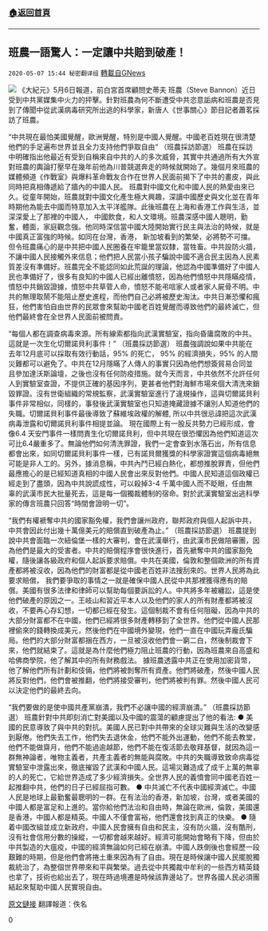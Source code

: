 ###  [:house:返回首頁](https://github.com/ourhimalayas/txt)
---

## 班農一語驚人：一定讓中共賠到破產！
`2020-05-07 15:44 秘密翻译组` [轉載自GNews](https://gnews.org/zh-hant/196474/)

![](https://s3.amazonaws.com/gnews-media-offload/wp-content/uploads/2020/05/07153858/%E7%8F%AD%E5%86%9C%E4%B8%80%E8%AF%AD%E6%83%8A%E4%BA%BA%EF%BC%9A%E4%B8%80%E5%AE%9A%E8%AE%A9%E4%B8%AD%E5%85%B1%E8%B5%94%E5%88%B0%E7%A0%B4%E4%BA%A7.jpg)
《大紀元》5月6日報道，前白宮首席顧問史蒂夫 班農（Steve Bannon）近日受到中共黨媒集中火力的抨擊。針對班農為何不斷遭受中共恣意詬病和班農是否見到了傳聞中從武漢病毒研究所出逃的科學家，新唐人《世事關心》節目記者蕭茗採訪了班農。

“中共現在最怕美國覺醒，歐洲覺醒，特別是中國人覺醒。中國老百姓現在很清楚他們的手足遍布世界並且全力支持他們爭取自由“ （班農採訪節選）
班農在採訪中明確指出他最近有受到自稱來自中共的人的多次威脅，其實中共通過所有大外宣對班農的輿論打壓早在幾年前他為川普競選奔走的時候就開始了。幾個月來班農的媒體頻道《作戰室》與爆料革命戰友合作在世界人民面前揭下了中共的畫皮，與此同時把真相傳遞給了牆內的中國人民。
班農對中國文化和中國人民的熱愛由來已久。從童年開始，班農就對中國文化產生極大興趣，深讀中國歷史與文化並在青年時期他為能去中國而特意加入太平洋艦隊。此後班農在上海和香港工作與生活，並深深愛上了那裡的中國人， 中國飲食，和人文環境。班農深感中國人聰明，勤奮，體面，家庭觀念強。他同時深信當中國大陸開始實行民主與法治的時候，就是中國真正富強的時候。如同在台灣，香港， 新加坡看到的繁榮，必將勢不可擋。
但令班農痛心的是中共把中國人民圈養在牢籠里當奴隸，當牲畜。中共設防火牆，不讓中國人民接觸外來信息；他們把人民當小孩子騙說中國不適合民主因為人民素質差沒有準備好。班農完全不能認同如此荒誕的理論，他認為中國準備好了中國人民也準備好了，很多有良知的中國人已經出離憤怒，因為他們憤怒中共隱瞞疫情，憤怒中共銷毀證據，憤怒中共草菅人命，憤怒不能弔唁家人或者家人屍骨不明。中共的無理取鬧不能阻止歷史進程，而他們自己必將被歷史淘汰。中共日漸恐懼和瘋狂，他們害怕自由世界的民眾會來幫助中國老百姓覺醒而導致他們的最終滅亡，但他們最終會在全世界人民面前被問責。

“每個人都在調查病毒來源。所有線索都指向武漢實驗室，指向昏庸腐敗的中共。這就是一次生化切爾諾貝利事件！” （班農採訪節選）
班農強調說如果中共能在去年12月底可以採取有效行動話，95% 的死亡， 95% 的經濟損失，95% 的人間災難都可以避免了。中共在12月隱瞞了人傳人的事實只因為他們想簽貿易合同並且參加達沃斯論壇，之後也沒有任何防疫措施。就今天而言，中共依然不允許任何人到實驗室查證，不提供正確的基因序列，更甚者他們對海鮮市場來個大清洗來銷毀罪證。沒有世衛組織的常規監察，武漢實驗室進行了違規操作，這與切爾諾貝利事件非常相似，同樣的，事發後武漢實驗室也只知道掩藏證據不讓別人知道他們的失職。切爾諾貝利事件最後導致了蘇維埃政權的解體, 所以中共很忌諱把這次武漢病毒泄露和切爾諾貝利事件相提並論。
現在國際上有一股反共勢力已經形成，會像6.4 天安門事件一樣問責生化切爾諾貝利，但中共現在很恐懼因為他們知道這次可比6.4嚴重多了。無論他們如何清洗罪證，我們一定會查到水落石出，所有信息都會出來，如同切爾諾貝利事件一樣，已有諾貝爾獲獎的科學家證實這個病毒絕無可能是非人工的。另外，據消息稱，中共內鬥已經白熱化，都想推脫罪責，但他們最應擔心的是已經知道真相的中國人民會出來反對他們。中國人民知道這個政權已經走到了盡頭，因為中共說謊成性，可以殺掉3-4 千萬中國人而不眨眼，任由無辜的武漢市民大批量死去，這是每一個獨裁體制的宿命。對於武漢實驗室出逃科學家的傳言班農只回答“時間會證明一切”。

“我們有權褫奪中共的國家豁免權，我們會讓州政府，聯邦政府與個人起訴中共，中共會因此付出幾十萬億美元的賠償直到破產為止。” （班農採訪節選）
班農提到說中共會面臨一次紐倫堡一樣的大審判，會在武漢舉行，由武漢市民做陪審團，因為他們是最大的受害者。中共的賠償程序會很快進行，首先褫奪中共的國家豁免權，隨後讓各級政府和個人起訴要求賠償。中共在美國，倫敦和整個歐洲的所有資產都將被沒收，因為他們的財富都是從中國老百姓非法搜刮來的。世界人民將為此要求賠償，
我們要爭取的事情之一就是確保中國人民從中共那裡獲得應有的賠償。美國有很多法律和律師可以幫助每個要訴訟的人。中共將多年被纏訟，這是使他們破產的原因之一。王岐山和習近平本人以及他們的家人的所有財產都將被沒收，不要再心存幻想，一切都已經在發生。這個制裁不會有任何阻礙，因為中共的大部分財富都不在中國，他們已經將很多財產轉移到了全世界。他們從中國人民那裡偷來的錢轉換成美元，然後他們在中國境外變現，他們一直在中國玩弄龐氏騙局。他們的大部分財富都捆在西方，一旦被沒收他們會一窮二白，然後制裁會下來，他們就結束了。這就是為什麼他們極力阻止班農的行動，因為班農來自高盛和哈佛商學院，他了解其中的所有財務戲法。
據班農透露中共正在使用加密貨幣， 他了解他們所有計劃和伎倆，他們將被剝奪所有資產。他們將破產，然後中國人民將反對他們，他們會被推翻，他們將接受審判，他們將被判有罪。然後中國人民可以決定他們的最終去向。

“我們要做的是使中國共產黨崩潰，我們不必讓中國的經濟崩潰。” （班農採訪節選）
班農針對中共即刻消亡對美國以及中國的震蕩的顧慮提出了他的看法:
● 美國的民意導致了與中共的對抗。美國人民已對中共帶來的全球災難與生活的改變感到厭倦。他們失去工作，他們失去退休金，他們不能外出運動，他們不能去教堂，他們不能做齋月，他們不能過逾越節，他們不能在復活節去敬拜基督，就因為這一群無神論者，唯物主義者，共產主義者的無能與腐敗。中共的失職導致致命病毒從實驗室中泄露出來，徹底摧毀了武漢和中國人民。這場災難造成了成千上萬的無辜的人的死亡，它給世界造成了多少經濟損失。全世界人民的義憤會同中國老百姓一起推翻中共，他們的日子已經屈指可數。
● 中共滅亡不代表中國經濟滅亡。中國人民是地球上最勤奮最聰明的一群。在有法治的香港，新加坡，台灣，或者美國的中國人都是富足和上進的。當你給他們法治和自由時，無論在歐洲，倫敦，美國還是香港，中國人都是精英。中國人不僅會富裕，他們還會找到真正的快樂。
● 隨着中國改組並成立新政府，中國人民會擁有自由和民主，沒有防火牆，沒有酷刑，沒有社會信用分數的操縱，一切都會越來越好。經濟可能開始會略有下降，但由於中共製造的大瘟疫，中國的經濟無論如何已經在崩潰。中國人跌倒後也會經歷一段艱難的時期，但是他們會將捲土重來因為有了自由。現在是時候讓中國人民擺脫獨裁統治了，為整個世界帶來和平與繁榮。過去從中共獨裁中牟利的一些西方精英錢也拿了，技術也給出去了，現在時過境遷是時候該靠邊站了。世界各國人民必須團結起來幫助中國人民實現自由。

[原文鏈接](https://www.theepochtimes.com/steve-bannon-chinese-people-want-to-be-whistleblowers_3340624.html)
翻譯報道：佚名

0

